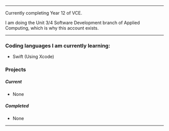 - - -
Currently completing Year 12 of VCE.

I am doing the Unit 3/4 Software Development branch of Applied Computing, which is why this account exists.
- - -
### Coding languages I am currently learning:
- Swift (Using Xcode)

### Projects

##### Current
- None

##### Completed
- None

- - -
